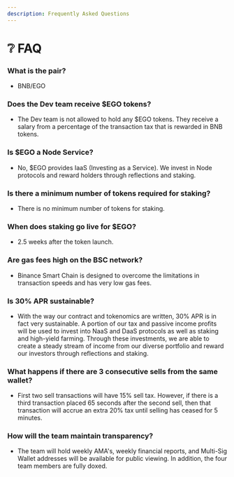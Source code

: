 ```yaml
---
description: Frequently Asked Questions
---
```


# ❔ FAQ

### What is the pair?

* BNB/EGO

### Does the Dev team receive $EGO tokens?

* The Dev team is not allowed to hold any $EGO tokens. They receive a salary from a percentage of the transaction tax that is rewarded in BNB tokens.

### Is $EGO a Node Service?

* No, $EGO provides IaaS (Investing as a Service). We invest in Node protocols and reward holders through reflections and staking.

### Is there a minimum number of tokens required for staking?

* There is no minimum number of tokens for staking.

### When does staking go live for $EGO?

* 2.5 weeks after the token launch.

### Are gas fees high on the BSC network?

* Binance Smart Chain is designed to overcome the limitations in transaction speeds and has very low gas fees.&#x20;

### Is 30% APR sustainable?

* With the way our contract and tokenomics are written, 30% APR is in fact very sustainable. A portion of our tax and passive income profits will be used to invest into NaaS and DaaS protocols as well as staking and high-yield farming. Through these investments, we are able to create a steady stream of income from our diverse portfolio and reward our investors through reflections and staking.

### What happens if there are 3 consecutive sells from the same wallet?

* First two sell transactions will have 15% sell tax. However, if there is a third transaction placed 65 seconds after the second sell, then that transaction will accrue an extra 20% tax until selling has ceased for 5 minutes.

### How will the team maintain transparency?

* The team will hold weekly AMA's, weekly financial reports, and Multi-Sig Wallet addresses will be available for public viewing. In addition, the four team members are fully doxed.
